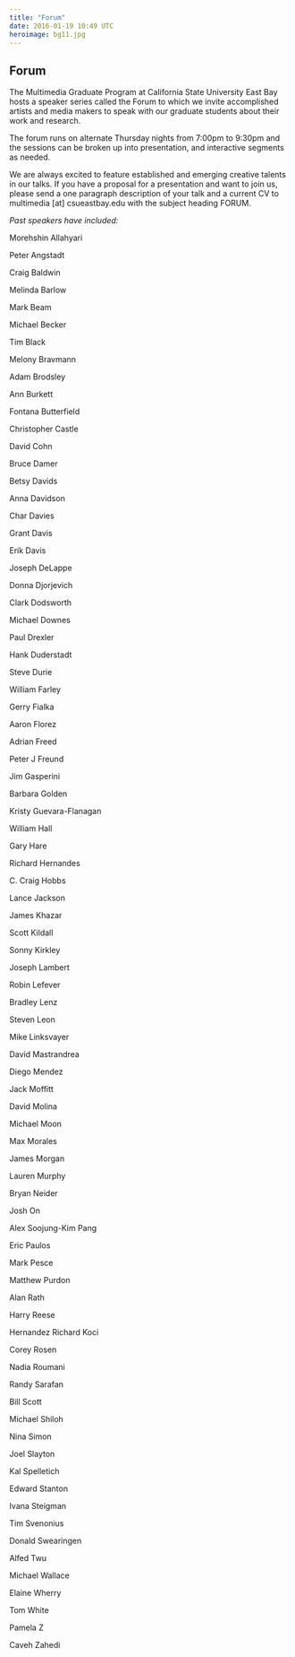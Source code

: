 ```yaml
---
title: "Forum"
date: 2016-01-19 10:49 UTC
heroimage: bg11.jpg
---
```

Forum
----

The Multimedia Graduate Program at California State University East Bay hosts a speaker series called the Forum to which we invite accomplished artists and media makers to speak with our graduate students about their work and research.  

The forum runs on alternate Thursday nights from 7:00pm to 9:30pm and the sessions can be broken up into presentation, and interactive segments as needed.

We are always excited to feature established and emerging creative talents in our talks. If you have a proposal for a presentation and want to join us, please send a one paragraph description of your talk and a current CV to multimedia [at] csueastbay.edu with the subject heading FORUM.


*Past speakers have included:*

Morehshin Allahyari

Peter Angstadt

Craig Baldwin

Melinda Barlow

Mark Beam

Michael Becker

Tim Black

Melony Bravmann

Adam Brodsley

Ann Burkett

Fontana Butterfield

Christopher Castle

David Cohn

Bruce Damer

Betsy Davids

Anna Davidson

Char Davies

Grant Davis

Erik Davis

Joseph DeLappe

Donna Djorjevich

Clark Dodsworth

Michael Downes

Paul Drexler

Hank Duderstadt

Steve Durie

William Farley

Gerry Fialka

Aaron Florez

Adrian Freed

Peter J Freund

Jim Gasperini

Barbara Golden

Kristy Guevara-Flanagan

William Hall

Gary Hare

Richard Hernandes

C. Craig Hobbs

Lance Jackson

James Khazar

Scott Kildall

Sonny Kirkley

Joseph Lambert

Robin Lefever

Bradley Lenz

Steven Leon

Mike Linksvayer

David Mastrandrea

Diego Mendez

Jack Moffitt

David Molina

Michael Moon

Max Morales

James Morgan

Lauren Murphy

Bryan Neider

Josh On

Alex Soojung-Kim Pang

Eric Paulos

Mark Pesce

Matthew Purdon

Alan Rath

Harry Reese

Hernandez Richard Koci

Corey Rosen

Nadia Roumani

Randy Sarafan

Bill Scott

Michael Shiloh

Nina Simon

Joel Slayton

Kal Spelletich

Edward Stanton

Ivana Steigman

Tim Svenonius

Donald Swearingen

Alfed Twu

Michael Wallace

Elaine Wherry

Tom White

Pamela Z

Caveh Zahedi
